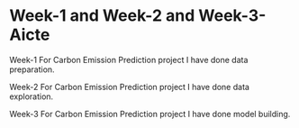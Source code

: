 # Week-1 and Week-2 and Week-3-Aicte
Week-1 For Carbon Emission Prediction project I have done data preparation.


Week-2 For Carbon Emission Prediction project I have done data exploration.


Week-3 For Carbon Emission Prediction project I have done model building.

